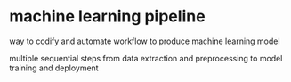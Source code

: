 # machine learning pipeline
way to codify and automate workflow to produce machine learning model

multiple sequential steps from data extraction and preprocessing 
to model training and deployment













